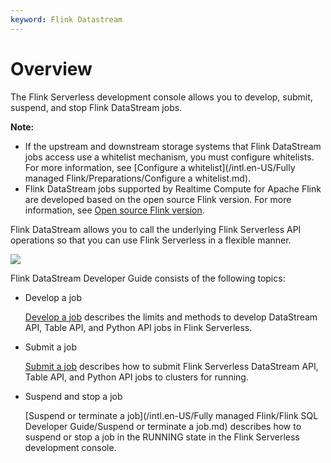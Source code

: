 ```yaml
---
keyword: Flink Datastream
---
```


# Overview

The Flink Serverless development console allows you to develop, submit, suspend, and stop Flink DataStream jobs.

**Note:**

-   If the upstream and downstream storage systems that Flink DataStream jobs access use a whitelist mechanism, you must configure whitelists. For more information, see [Configure a whitelist](/intl.en-US/Fully managed Flink/Preparations/Configure a whitelist.md).
-   Flink DataStream jobs supported by Realtime Compute for Apache Flink are developed based on the open source Flink version. For more information, see [Open source Flink version](https://github.com/apache/flink/tree/blink).

Flink DataStream allows you to call the underlying Flink Serverless API operations so that you can use Flink Serverless in a flexible manner.

![](https://static-aliyun-doc.oss-accelerate.aliyuncs.com/assets/img/en-US/6265749951/p65080.png)

Flink DataStream Developer Guide consists of the following topics:

-   Develop a job

    [Develop a job]() describes the limits and methods to develop DataStream API, Table API, and Python API jobs in Flink Serverless.

-   Submit a job

    [Submit a job]() describes how to submit Flink Serverless DataStream API, Table API, and Python API jobs to clusters for running.

-   Suspend and stop a job

    [Suspend or terminate a job](/intl.en-US/Fully managed Flink/Flink SQL Developer Guide/Suspend or terminate a job.md) describes how to suspend or stop a job in the RUNNING state in the Flink Serverless development console.


